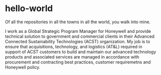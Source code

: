 # hello-world
Of all the repositories in all the towns in all the world, you walk into mine.

I work as a Global Strategic Program Manager for Honeywell and provide technical solution to government and commercial clients in their Advanced Connected Sustainability Technologies (ACST) organization. My job is to ensure that acquisitions, technology, and logistics (AT&L) required in support of ACST customers to build and maintain our advanced technology products and associated services are managed in accordance with procurement and contracting best practices, customer requiremetns and Honeywell policy.
